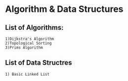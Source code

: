 # Algorithm & Data Structures

## List of Algorithms:

	1)Dijkstra's Algorithm
	2)Topological Sorting
	3)Prims Algorithm

## List of Data Structres

	1) Basic Linked List